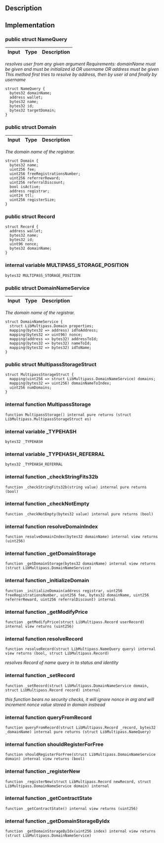 
# 
## Description

## Implementation

### public struct NameQuery

| Input | Type | Description |
|:----- | ---- | ----------- |

*resolves user from any given argument
Requirements:
 domainName must be given and must be initialized
 id OR username OR address must be given
This method first tries to resolve by address, then by user id and finally by username*

```solidity
struct NameQuery {
  bytes32 domainName;
  address wallet;
  bytes32 name;
  bytes32 id;
  bytes32 targetDomain;
}
```
### public struct Domain

| Input | Type | Description |
|:----- | ---- | ----------- |

*The domain name of the registrar.*

```solidity
struct Domain {
  bytes32 name;
  uint256 fee;
  uint256 freeRegistrationsNumber;
  uint256 referrerReward;
  uint256 referralDiscount;
  bool isActive;
  address registrar;
  uint24 ttl;
  uint256 registerSize;
}
```
### public struct Record

```solidity
struct Record {
  address wallet;
  bytes32 name;
  bytes32 id;
  uint96 nonce;
  bytes32 domainName;
}
```
### internal variable MULTIPASS_STORAGE_POSITION

```solidity
bytes32 MULTIPASS_STORAGE_POSITION 
```

### public struct DomainNameService

| Input | Type | Description |
|:----- | ---- | ----------- |

*The domain name of the registrar.*

```solidity
struct DomainNameService {
  struct LibMultipass.Domain properties;
  mapping(bytes32 => address) idToAddress;
  mapping(bytes32 => uint96) nonce;
  mapping(address => bytes32) addressToId;
  mapping(bytes32 => bytes32) nameToId;
  mapping(bytes32 => bytes32) idToName;
}
```
### public struct MultipassStorageStruct

```solidity
struct MultipassStorageStruct {
  mapping(uint256 => struct LibMultipass.DomainNameService) domains;
  mapping(bytes32 => uint256) domainNameToIndex;
  uint256 numDomains;
}
```
### internal function MultipassStorage

```solidity
function MultipassStorage() internal pure returns (struct LibMultipass.MultipassStorageStruct es) 
```

### internal variable _TYPEHASH

```solidity
bytes32 _TYPEHASH 
```

### internal variable _TYPEHASH_REFERRAL

```solidity
bytes32 _TYPEHASH_REFERRAL 
```

### internal function _checkStringFits32b

```solidity
function _checkStringFits32b(string value) internal pure returns (bool) 
```

### internal function _checkNotEmpty

```solidity
function _checkNotEmpty(bytes32 value) internal pure returns (bool) 
```

### internal function resolveDomainIndex

```solidity
function resolveDomainIndex(bytes32 domainName) internal view returns (uint256) 
```

### internal function _getDomainStorage

```solidity
function _getDomainStorage(bytes32 domainName) internal view returns (struct LibMultipass.DomainNameService) 
```

### internal function _initializeDomain

```solidity
function _initializeDomain(address registrar, uint256 freeRegistrationsNumber, uint256 fee, bytes32 domainName, uint256 referrerReward, uint256 referralDiscount) internal 
```

### internal function _getModifyPrice

```solidity
function _getModifyPrice(struct LibMultipass.Record userRecord) internal view returns (uint256) 
```

### internal function resolveRecord

```solidity
function resolveRecord(struct LibMultipass.NameQuery query) internal view returns (bool, struct LibMultipass.Record) 
```

*resolves Record of name query in to status and identity*
### internal function _setRecord

```solidity
function _setRecord(struct LibMultipass.DomainNameService domain, struct LibMultipass.Record record) internal 
```

*this function bears no security checks, it will ignore nonce in arg and will increment
  nonce value stored in domain instread*
### internal function queryFromRecord

```solidity
function queryFromRecord(struct LibMultipass.Record _record, bytes32 _domainName) internal pure returns (struct LibMultipass.NameQuery) 
```

### internal function shouldRegisterForFree

```solidity
function shouldRegisterForFree(struct LibMultipass.DomainNameService domain) internal view returns (bool) 
```

### internal function _registerNew

```solidity
function _registerNew(struct LibMultipass.Record newRecord, struct LibMultipass.DomainNameService domain) internal 
```

### internal function _getContractState

```solidity
function _getContractState() internal view returns (uint256) 
```

### internal function _getDomainStorageByIdx

```solidity
function _getDomainStorageByIdx(uint256 index) internal view returns (struct LibMultipass.DomainNameService) 
```

<!--CONTRACT_END-->

